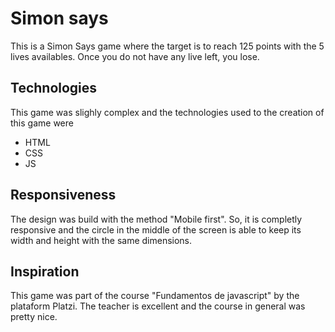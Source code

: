 # Simon says
This is a Simon Says game where the target is to reach 125 points with the 5 lives availables. Once you do not have any live left, you lose.

## Technologies
This game was slighly complex and the technologies used to the creation of this game were
- HTML
- CSS
- JS

## Responsiveness
The design was build with the method "Mobile first". So, it is completly responsive and the circle in the middle of the screen is able to keep its width and height with the same dimensions.

## Inspiration
This game was part of the course "Fundamentos de javascript" by the plataform Platzi. The teacher is excellent and the course in general was pretty nice.
